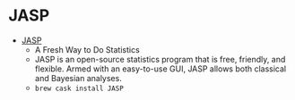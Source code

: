 # JASP
- [JASP](https://jasp-stats.org/)
  -  A Fresh Way to Do Statistics
  - JASP is an open-source statistics program that is free, friendly, and flexible. Armed with an easy-to-use GUI, JASP allows both classical and Bayesian analyses.
  - `brew cask install JASP`
